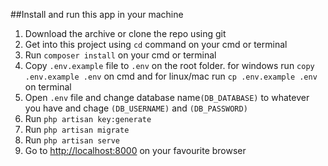 ##Install and run this app in your machine

1. Download the archive or clone the repo using git
2. Get into this project using `cd` command on your cmd or terminal
3. Run `composer install` on your cmd or terminal
4. Copy `.env.example` file to `.env` on the root folder. for windows run `copy .env.example .env` on cmd and for linux/mac run `cp .env.example .env` on terminal
5. Open `.env` file and change database name`(DB_DATABASE)` to whatever you have and chage `(DB_USERNAME)` and `(DB_PASSWORD)`
6. Run `php artisan key:generate`
7. Run `php artisan migrate`
8. Run `php artisan serve`
9. Go to [http://localhost:8000](localhost) on your favourite browser
